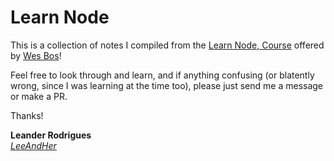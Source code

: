 # Learn Node

This is a collection of notes I compiled from the [Learn Node, Course](https://learnnode.com) offered by [Wes Bos](wesbos.com/courses)!

Feel free to look through and learn, and if anything confusing (or blatently wrong, since I was learning at the time too), please just send me a message or make a PR.

Thanks!

**Leander Rodrigues**<br/>
_[LeeAndHer](github.com/leeandher)_
